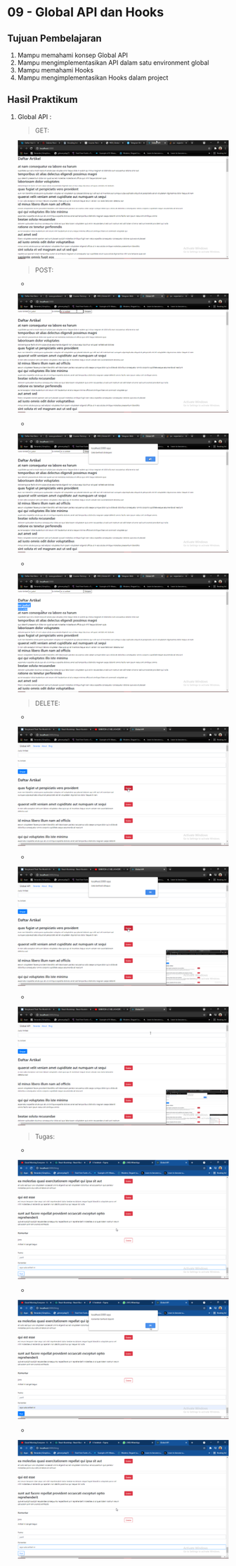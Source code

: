 # 09 - Global API dan Hooks


## Tujuan Pembelajaran

1. Mampu memahami konsep Global API
2. Mampu mengimplementasikan API dalam satu environment global
3. Mampu memahami Hooks
4. Mampu mengimplementasikan Hooks dalam project


## Hasil Praktikum

1. Global API :
    > GET:
        
    ![Global API GET](img/global-api-get.png)

    > POST:
    
    *  
    ![Global API POST 1](img/global-api-post-1.png)
    
    *  
    ![Global API POST 2](img/global-api-post-2.png)
    
    *  
    ![Global API POST 3](img/global-api-post-3.png)
    
    > DELETE:

    *  
    ![Global API DELETE 1](img/global-api-delete-1.png)
    
    *  
    ![Global API DELETE 2](img/global-api-delete-2.png)
    
    *  
    ![Global API DELETE 3](img/global-api-delete-3.png)

    > Tugas:
    *  
    ![Komentar 1](img/tugas-komentar-1.png)
    
    *  
    ![Komentar 2](img/tugas-komentar-2.png)
    
    *  
    ![Komentar 1](img/tugas-komentar-1.png)

